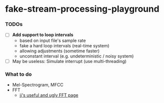 fake-stream-processing-playground
=================================
### TODOs
- [ ] **Add support to loop intervals**
  - based on input file's sample rate
  - fake a hard loop intervals (real-time system)
  - allowing adjustments (sometime faster)
  - unconstant interval (e.g. undeterministic / noisy system)
- [ ] May be useless: Simulate interrupt (use multi-threading)

### What to do
- Mel-Spectrogram, MFCC
- FFT
  - [jj's useful and ugly FFT page](https://jjj.de/fft/fftpage.html)
